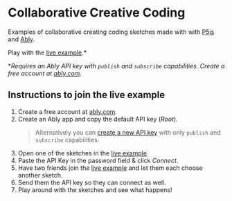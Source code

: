 # Collaborative Creative Coding

Examples of collaborative creating coding sketches made with with [P5js](https://p5js.org/) and [Ably](https://ably.com/).

Play with the [live example](https://thankful-river-0462fc303.1.azurestaticapps.net/).*

**Requires an Ably API key with `publish` and `subscribe` capabilities. Create a free account at [ably.com](https://ably.com/signup).*

## Instructions to join the live example

1. Create a free account at [ably.com](https://ably.com/signup).
2. Create an Ably app and copy the default API key (*Root*).
   > Alternatively you can [create a new API key](https://faqs.ably.com/setting-up-and-managing-api-keys) with only `publish` and `subscribe` capabilities.
3. Open one of the sketches in the [live example](https://thankful-river-0462fc303.1.azurestaticapps.net/).
4. Paste the API Key in the password field & click *Connect*.
5. Have two friends join the [live example](https://thankful-river-0462fc303.1.azurestaticapps.net/) and let them each choose another sketch.
6. Send them the API key so they can connect as well.
7. Play around with the sketches and see what happens!
  
